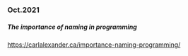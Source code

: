 ### Oct.2021

##### The importance of naming in programming
https://carlalexander.ca/importance-naming-programming/
